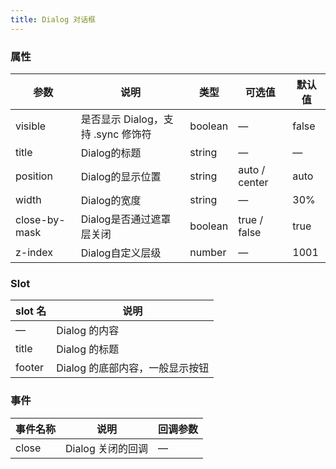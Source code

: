 ```yaml
---
title: Dialog 对话框
---
```


<ClientOnly>
  <dialog-demo></dialog-demo>
</ClientOnly>

### 属性

| 参数              | 说明                          | 类型      | 可选值           | 默认值   |
|-----------------|-----------------------------|---------|---------------|-------|
| visible         | 是否显示 Dialog，支持 \.sync 修饰符 | boolean | —             | false |
| title           | Dialog的标题                   | string  | —             | —     |
| position        | Dialog的显示位置                 | string  | auto / center | auto  |
| width           | Dialog的宽度                   | string  | —             | 30%   |
| close\-by\-mask | Dialog是否通过遮罩层关闭             | boolean | true / false  | true  |
| z\-index        | Dialog自定义层级                 | number  | —             | 1001  |

### Slot

| slot 名 | 说明                  |
|--------|---------------------|
| —      | Dialog 的内容          |
| title  | Dialog 的标题          |
| footer | Dialog 的底部内容，一般显示按钮 |

### 事件

| 事件名称  | 说明           | 回调参数 |
|-------|--------------|------|
| close | Dialog 关闭的回调 | —    |

